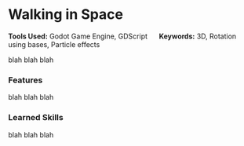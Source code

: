 # Walking in Space
**Tools Used:** Godot Game Engine, GDScript &nbsp;&nbsp;&nbsp;&nbsp; **Keywords:** 3D, Rotation using bases, Particle effects

blah blah blah


### Features
blah blah blah


### Learned Skills
blah blah blah
